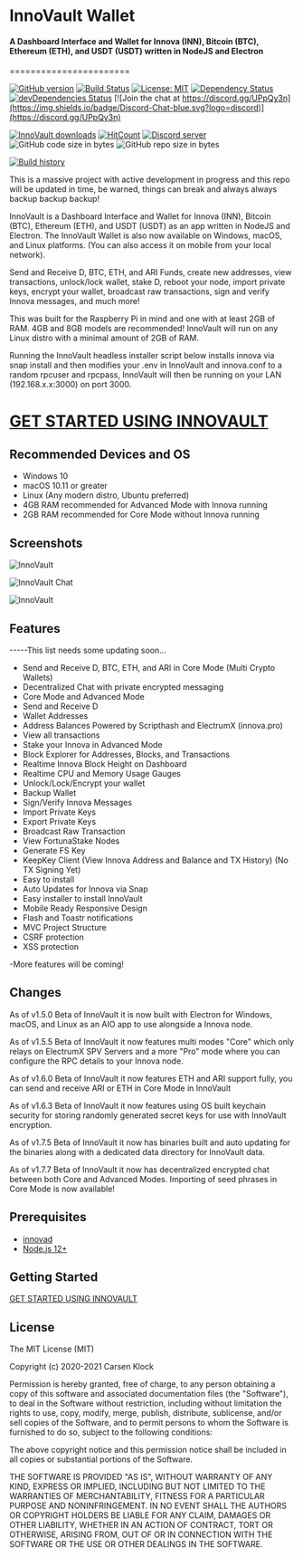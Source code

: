# InnoVault Wallet


#### A Dashboard Interface and Wallet for Innova (INN), Bitcoin (BTC), Ethereum (ETH), and USDT (USDT) written in NodeJS and Electron
=======================

[![GitHub version](https://img.shields.io/github/release/carsenk/innovault.svg)](https://badge.fury.io/gh/carsenk%2Finnovault)
[![Build Status](https://travis-ci.org/carsenk/innovault.svg?branch=master)](https://travis-ci.org/carsenk/innovault) [![License: MIT](https://img.shields.io/badge/License-MIT-blue.svg)](https://github.com/carsenk/innovault) [![Dependency Status](https://david-dm.org/carsenk/innovault/status.svg?style=flat)](https://david-dm.org/carsenk/innovault) [![devDependencies Status](https://david-dm.org/carsenk/innovault/dev-status.svg)](https://david-dm.org/carsenk/innovault?type=dev) [![Join the chat at https://discord.gg/UPpQy3n](https://img.shields.io/badge/Discord-Chat-blue.svg?logo=discord)](https://discord.gg/UPpQy3n)

[![InnoVault downloads](https://img.shields.io/github/downloads/carsenk/innovault/total.svg)](https://github.com/carsenk/innovault/releases)
[![HitCount](http://hits.dwyl.io/carsenk/innovault.svg)](http://hits.dwyl.io/carsenk/innovault)
<a href="https://discord.gg/UPpQy3n"><img src="https://discordapp.com/api/guilds/334361453320732673/embed.png" alt="Discord server" /></a>
![GitHub code size in bytes](https://img.shields.io/github/languages/code-size/carsenk/innovault.svg) ![GitHub repo size in bytes](https://img.shields.io/github/repo-size/carsenk/innovault.svg)

[![Build history](https://buildstats.info/travisci/chart/carsenk/innovault?branch=master)](https://travis-ci.org/carsenk/innovault?branch=master)

This is a massive project with active development in progress and this repo will be updated in time, be warned, things can break and always always backup backup backup!

InnoVault is a Dashboard Interface and Wallet for Innova (INN), Bitcoin (BTC), Ethereum (ETH), and USDT (USDT) as an app written in NodeJS and Electron. The InnoVault Wallet is also now available on Windows, macOS, and Linux platforms. (You can also access it on mobile from your local network).

Send and Receive D, BTC, ETH, and ARI Funds, create new addresses, view transactions, unlock/lock wallet, stake D, reboot your node, import private keys, encrypt your wallet, broadcast raw transactions, sign and verify Innova messages, and much more!

This was built for the Raspberry Pi in mind and one with at least 2GB of RAM. 4GB and 8GB models are recommended! InnoVault will run on any Linux distro with a minimal amount of 2GB of RAM.

Running the InnoVault headless installer script below installs innova via snap install and then modifies your .env in InnoVault and innova.conf to a random rpcuser and rpcpass, InnoVault will then be running on your LAN (192.168.x.x:3000) on port 3000.

# [GET STARTED USING INNOVAULT](https://github.com/carsenk/innovault/blob/master/GETTING-STARTED.md)

Recommended Devices and OS
-----------------
* Windows 10
* macOS 10.11 or greater
* Linux (Any modern distro, Ubuntu preferred)
* 4GB RAM recommended for Advanced Mode with Innova running
* 2GB RAM recommended for Core Mode without Innova running

Screenshots
-----------------

![InnoVault](https://user-images.githubusercontent.com/10162347/101270083-c94b9b80-3732-11eb-95cc-d9af53031225.png)

![InnoVault Chat](https://user-images.githubusercontent.com/10162347/101270126-5131a580-3733-11eb-93e2-56f6f77ff9d8.png)

![InnoVault](https://user-images.githubusercontent.com/10162347/101270092-ee400e80-3732-11eb-97a8-36cf76db37ee.png)


Features
--------

-----This list needs some updating soon...
- Send and Receive D, BTC, ETH, and ARI in Core Mode (Multi Crypto Wallets)
- Decentralized Chat with private encrypted messaging
- Core Mode and Advanced Mode
- Send and Receive D
- Wallet Addresses
- Address Balances Powered by Scripthash and ElectrumX (innova.pro)
- View all transactions
- Stake your Innova in Advanced Mode
- Block Explorer for Addresses, Blocks, and Transactions
- Realtime Innova Block Height on Dashboard
- Realtime CPU and Memory Usage Gauges
- Unlock/Lock/Encrypt your wallet
- Backup Wallet
- Sign/Verify Innova Messages
- Import Private Keys
- Export Private Keys
- Broadcast Raw Transaction
- View FortunaStake Nodes
- Generate FS Key
- KeepKey Client (View Innova Address and Balance and TX History) (No TX Signing Yet)
- Easy to install
- Auto Updates for Innova via Snap
- Easy installer to install InnoVault
- Mobile Ready Responsive Design
- Flash and Toastr notifications
- MVC Project Structure
- CSRF protection
- XSS protection

-More features will be coming!

Changes
-------------
As of v1.5.0 Beta of InnoVault it is now built with Electron for Windows, macOS, and Linux as an AIO app to use alongside a Innova node.

As of v1.5.5 Beta of InnoVault it now features multi modes "Core" which only relays on ElectrumX SPV Servers and a more "Pro" mode where you can configure the RPC details to your Innova node.

As of v1.6.0 Beta of InnoVault it now features ETH and ARI support fully, you can send and receive ARI or ETH in Core Mode in InnoVault

As of v1.6.3 Beta of InnoVault it now features using OS built keychain security for storing randomly generated secret keys for use with InnoVault encryption.

As of v1.7.5 Beta of InnoVault it now has binaries built and auto updating for the binaries along with a dedicated data directory for InnoVault data.

As of v1.7.7 Beta of InnoVault it now has decentralized encrypted chat between both Core and Advanced Modes. Importing of seed phrases in Core Mode is now available!

Prerequisites
-------------

- [innovad](https://github.com/carsenk/innova)
- [Node.js 12+](http://nodejs.org)

Getting Started
---------------
[GET STARTED USING INNOVAULT](https://github.com/carsenk/innovault/blob/master/GETTING-STARTED.md)


License
-------

The MIT License (MIT)

Copyright (c) 2020-2021 Carsen Klock

Permission is hereby granted, free of charge, to any person obtaining a copy of this software and associated documentation files (the "Software"), to deal in the Software without restriction, including without limitation the rights to use, copy, modify, merge, publish, distribute, sublicense, and/or sell copies of the Software, and to permit persons to whom the Software is furnished to do so, subject to the following conditions:

The above copyright notice and this permission notice shall be included in all copies or substantial portions of the Software.

THE SOFTWARE IS PROVIDED "AS IS", WITHOUT WARRANTY OF ANY KIND, EXPRESS OR IMPLIED, INCLUDING BUT NOT LIMITED TO THE WARRANTIES OF MERCHANTABILITY, FITNESS FOR A PARTICULAR PURPOSE AND NONINFRINGEMENT. IN NO EVENT SHALL THE AUTHORS OR COPYRIGHT HOLDERS BE LIABLE FOR ANY CLAIM, DAMAGES OR OTHER LIABILITY, WHETHER IN AN ACTION OF CONTRACT, TORT OR OTHERWISE, ARISING FROM, OUT OF OR IN CONNECTION WITH THE SOFTWARE OR THE USE OR OTHER DEALINGS IN THE SOFTWARE.
